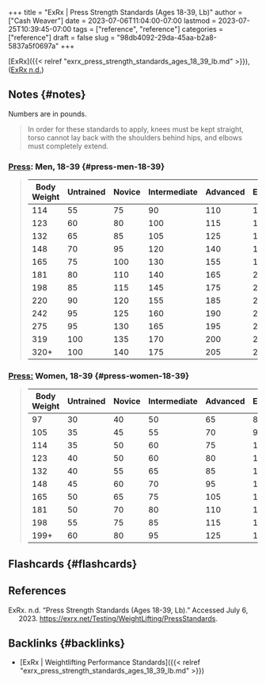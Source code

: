 +++
title = "ExRx | Press Strength Standards (Ages 18-39, Lb)"
author = ["Cash Weaver"]
date = 2023-07-06T11:04:00-07:00
lastmod = 2023-07-25T10:39:45-07:00
tags = ["reference", "reference"]
categories = ["reference"]
draft = false
slug = "98db4092-29da-45aa-b2a8-5837a5f0697a"
+++

[ExRx]({{< relref "exrx_press_strength_standards_ages_18_39_lb.md" >}}), (<a href="#citeproc_bib_item_1">ExRx n.d.</a>)


## Notes {#notes}

Numbers are in pounds.

> In order for these standards to apply, knees must be kept straight, torso cannot lay back with the shoulders behind hips, and elbows must completely extend.


### [Press](https://exrx.net/WeightExercises/DeltoidAnterior/BBMilitaryPress): Men, 18-39 {#press-men-18-39}

>
>
> | Body Weight | Untrained | Novice | Intermediate | Advanced | Elite | World Record |
> |-------------|-----------|--------|--------------|----------|-------|--------------|
> | 114         | 55        | 75     | 90           | 110      | 130   | 261          |
> | 123         | 60        | 80     | 100          | 115      | 140   | 268          |
> | 132         | 65        | 85     | 105          | 125      | 150   | 277          |
> | 148         | 70        | 95     | 120          | 140      | 170   | 294          |
> | 165         | 75        | 100    | 130          | 155      | 190   | 316          |
> | 181         | 80        | 110    | 140          | 165      | 220   | 354          |
> | 198         | 85        | 115    | 145          | 175      | 235   | 393          |
> | 220         | 90        | 120    | 155          | 185      | 255   | 411          |
> | 242         | 95        | 125    | 160          | 190      | 265   | 446          |
> | 275         | 95        | 130    | 165          | 195      | 275   | 446          |
> | 319         | 100       | 135    | 170          | 200      | 280   | 464          |
> | 320+        | 100       | 140    | 175          | 205      | 285   | 528          |


### [Press:](https://exrx.net/WeightExercises/DeltoidAnterior/BBMilitaryPress) Women, 18-39 {#press-women-18-39}

> | Body Weight | Untrained | Novice | Intermediate | Advanced | Elite | World Record |
> |-------------|-----------|--------|--------------|----------|-------|--------------|
> | 97          | 30        | 40     | 50           | 65       | 85    | 134          |
> | 105         | 35        | 45     | 55           | 70       | 90    | 147          |
> | 114         | 35        | 50     | 60           | 75       | 100   | 169          |
> | 123         | 40        | 50     | 60           | 80       | 105   | 193          |
> | 132         | 40        | 55     | 65           | 85       | 110   | 198          |
> | 148         | 45        | 60     | 70           | 95       | 120   | 200          |
> | 165         | 50        | 65     | 75           | 105      | 135   | 206          |
> | 181         | 50        | 70     | 80           | 110      | 140   | 211          |
> | 198         | 55        | 75     | 85           | 115      | 150   | 213          |
> | 199+        | 60        | 80     | 95           | 125      | 160   | 231          |


## Flashcards {#flashcards}

## References

<style>.csl-entry{text-indent: -1.5em; margin-left: 1.5em;}</style><div class="csl-bib-body">
  <div class="csl-entry"><a id="citeproc_bib_item_1"></a>ExRx. n.d. “Press Strength Standards (Ages 18-39, Lb).” Accessed July 6, 2023. <a href="https://exrx.net/Testing/WeightLifting/PressStandards">https://exrx.net/Testing/WeightLifting/PressStandards</a>.</div>
</div>


## Backlinks {#backlinks}

-   [ExRx | Weightlifting Performance Standards]({{< relref "exrx_press_strength_standards_ages_18_39_lb.md" >}})
